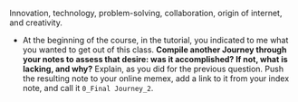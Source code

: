 
Innovation, technology, problem-solving, collaboration, origin of internet, and creativity.

-   At the beginning of the course, in the tutorial, you indicated to me what you wanted to get out of this class. **Compile another Journey through your notes to assess that desire: was it accomplished? If not, what is lacking, and why?** Explain, as you did for the previous question. Push the resulting note to your online memex, add a link to it from your index note, and call it `0_Final Journey_2`.

